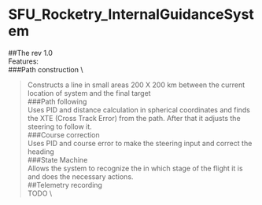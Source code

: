 ﻿# SFU_Rocketry_InternalGuidanceSystem
##The rev 1.0 \
Features: \
###Path construction \
> Constructs a line in small areas 200 X 200 km between the current location of system and the final target \
###Path following \
> Uses PID and distance calculation in spherical coordinates and finds the XTE (Cross Track Error) from the path. After that it adjusts the steering to follow it. \
###Course correction \
> Uses PID and course error to make the steering input and correct the heading \
###State Machine \
> Allows the system to recognize the in which stage of the flight it is and does the necessary actions. \
##Telemetry recording \
> TODO \
